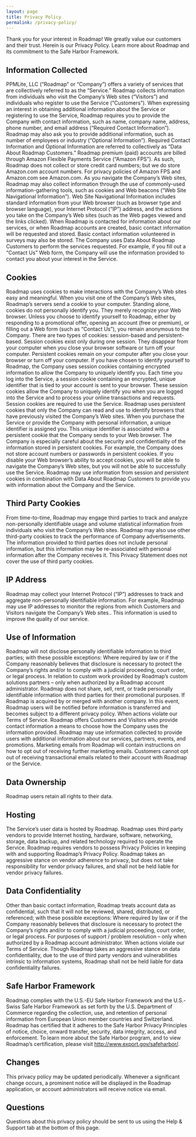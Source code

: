 ```yaml
---
layout: page
title: Privacy Policy
permalink: /privacy-policy/
---
```



Thank you for your interest in Roadmap! We greatly value our customers and their trust. Herein is our Privacy Policy. Learn more about Roadmap and its commitment to the Safe Harbor Framework.

## Information Collected

PPMLite, LLC (“Roadmap” or “Company”) offers a variety of services that are collectively referred to as the “Service.” Roadmap collects information from individuals who visit the Company’s Web sites (“Visitors”) and individuals who register to use the Service (“Customers”). When expressing an interest in obtaining additional information about the Service or registering to use the Service, Roadmap requires you to provide the Company with contact information, such as name, company name, address, phone number, and email address (“Required Contact Information”). Roadmap may also ask you to provide additional information, such as number of employees or industry (“Optional Information”). Required Contact Information and Optional Information are referred to collectively as “Data About Roadmap Customers.” Roadmap premium (paid) accounts are billed through Amazon Flexible Payments Service (“Amazon FPS”). As such, Roadmap does not collect or store credit card numbers; but we do store Amazon.com account numbers. For privacy policies of Amazon FPS and Amazon.com see Amazon.com. As you navigate the Company’s Web sites, Roadmap may also collect information through the use of commonly-used information-gathering tools, such as cookies and Web beacons (“Web Site Navigational Information”). Web Site Navigational Information includes standard information from your Web browser (such as browser type and browser language), your Internet Protocol (“IP”) address, and the actions you take on the Company’s Web sites (such as the Web pages viewed and the links clicked). When Roadmap is contacted for information about our services, or when Roadmap accounts are created, basic contact information will be requested and stored. Basic contact information volunteered in surveys may also be stored. The Company uses Data About Roadmap Customers to perform the services requested. For example, if you fill out a “Contact Us” Web form, the Company will use the information provided to contact you about your interest in the Service.

## Cookies

Roadmap uses cookies to make interactions with the Company’s Web sites easy and meaningful. When you visit one of the Company’s Web sites, Roadmap’s servers send a cookie to your computer. Standing alone, cookies do not personally identify you. They merely recognize your Web browser. Unless you choose to identify yourself to Roadmap, either by responding to a promotional offer, opening an account (free or premium), or filling out a Web form (such as “Contact Us”), you remain anonymous to the Company. There are two types of cookies: session-based and persistent-based. Session cookies exist only during one session. They disappear from your computer when you close your browser software or turn off your computer. Persistent cookies remain on your computer after you close your browser or turn off your computer. If you have chosen to identify yourself to Roadmap, the Company uses session cookies containing encrypted information to allow the Company to uniquely identify you. Each time you log into the Service, a session cookie containing an encrypted, unique identifier that is tied to your account is sent to your browser. These session cookies allow the Company to uniquely identify you when you are logged into the Service and to process your online transactions and requests. Session cookies are required to use the Service. Roadmap uses persistent cookies that only the Company can read and use to identify browsers that have previously visited the Company’s Web sites. When you purchase the Service or provide the Company with personal information, a unique identifier is assigned you. This unique identifier is associated with a persistent cookie that the Company sends to your Web browser. The Company is especially careful about the security and confidentiality of the information stored in persistent cookies. For example, the Company does not store account numbers or passwords in persistent cookies. If you disable your Web browser’s ability to accept cookies, you will be able to navigate the Company’s Web sites, but you will not be able to successfully use the Service. Roadmap may use information from session and persistent cookies in combination with Data About Roadmap Customers to provide you with information about the Company and the Service.

## Third Party Cookies

From time-to-time, Roadmap may engage third parties to track and analyze non-personally identifiable usage and volume statistical information from individuals who visit the Company’s Web sites. Roadmap may also use other third-party cookies to track the performance of Company advertisements. The information provided to third parties does not include personal information, but this information may be re-associated with personal information after the Company receives it. This Privacy Statement does not cover the use of third party cookies.

## IP Address

Roadmap may collect your Internet Protocol (“IP”) addresses to track and aggregate non-personally identifiable information. For example, Roadmap may use IP addresses to monitor the regions from which Customers and Visitors navigate the Company’s Web sites.. This information is used to improve the quality of our service.

## Use of Information

Roadmap will not disclose personally identifiable information to third parties; with these possible exceptions:
Where required by law or if the Company reasonably believes that disclosure is necessary to protect the Company’s rights and/or to comply with a judicial proceeding, court order, or legal process.
In relation to custom work provided by Roadmap’s custom solutions partners – only when authorized by a Roadmap account administrator. Roadmap does not share, sell, rent, or trade personally identifiable information with third parties for their promotional purposes.
If Roadmap is acquired by or merged with another company. In this event, Roadmap users will be notified before information is transferred and becomes subject to a different privacy policy.
When actions violate our Terms of Service.
Roadmap offers Customers and Visitors who provide contact information a means to choose how the Company uses the information provided. Roadmap may use information collected to provide users with additional information about our services, partners, events, and promotions. Marketing emails from Roadmap will contain instructions on how to opt out of receiving further marketing emails. Customers cannot opt out of receiving transactional emails related to their account with Roadmap or the Service.

## Data Ownership

Roadmap users retain all rights to their data.

## Hosting

The Service’s user data is hosted by Roadmap. Roadmap uses third party vendors to provide Internet hosting, hardware, software, networking, storage, data backup, and related technology required to operate the Service. Roadmap requires vendors to possess Privacy Policies in keeping with and supporting Roadmap’s Privacy Policy. Roadmap takes an aggressive stance on vendor adherence to privacy, but does not take responsibility for vendor privacy failures, and shall not be held liable for vendor privacy failures.

## Data Confidentiality

Other than basic contact information, Roadmap treats account data as confidential, such that it will not be reviewed, shared, distributed, or referenced; with these possible exceptions:
Where required by law or if the Company reasonably believes that disclosure is necessary to protect the Company’s rights and/or to comply with a judicial proceeding, court order, or legal process.
For purposes of support / problem resolution – only when authorized by a Roadmap account administrator.
When actions violate our Terms of Service.
Though Roadmap takes an aggressive stance on data confidentiality, due to the use of third party vendors and vulnerabilities intrinsic to information systems, Roadmap shall not be held liable for data confidentiality failures.

## Safe Harbor Framework

Roadmap complies with the U.S.-EU Safe Harbor Framework and the U.S.-Swiss Safe Harbor Framework as set forth by the U.S. Department of Commerce regarding the collection, use, and retention of personal information from European Union member countries and Switzerland. Roadmap has certified that it adheres to the Safe Harbor Privacy Principles of notice, choice, onward transfer, security, data integrity, access, and enforcement. To learn more about the Safe Harbor program, and to view Roadmap’s certification, please visit http://www.export.gov/safeharbor/.

## Changes

This privacy policy may be updated periodically. Whenever a significant change occurs, a prominent notice will be displayed in the Roadmap application, or account administrators will receive notice via email.

## Questions

Questions about this privacy policy should be sent to us using the Help & Support tab at the bottom of this page.
